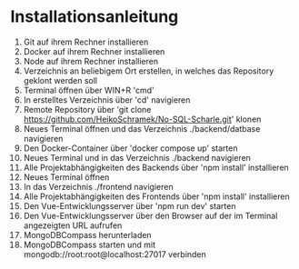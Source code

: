 # Installationsanleitung
1) Git auf ihrem Rechner installieren
2) Docker auf ihrem Rechner installieren
3) Node auf ihrem Rechner installieren
4) Verzeichnis an beliebigem Ort erstellen, in welches das Repository geklont werden soll
5) Terminal öffnen über WIN+R 'cmd'
6) In erstelltes Verzeichnis über 'cd' navigieren
7) Remote Repository über 'git clone https://github.com/HeikoSchramek/No-SQL-Scharle.git' klonen
8) Neues Terminal öffnen und das Verzeichnis ./backend/datbase navigieren  
9) Den Docker-Container über 'docker compose up' starten
10) Neues Terminal und in das Verzeichnis ./backend navigieren
11) Alle Projektabhängigkeiten des Backends über 'npm install' installieren
12) Neues Terminal öffnen
13) In das Verzeichnis ./frontend navigieren
14) Alle Projektabhängigkeiten des Frontends über 'npm install' installieren
15) Den Vue-Entwicklungsserver über 'npm run dev' starten
16) Den Vue-Entwicklungsserver über den Browser auf der im Terminal angezeigten URL aufrufen
17) MongoDBCompass herunterladen 
18) MongoDBCompass starten und mit mongodb://root:root@localhost:27017 verbinden



